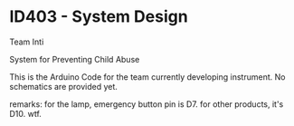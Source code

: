 # ID403 - System Design

Team Inti

System for Preventing Child Abuse

This is the Arduino Code for the team currently developing instrument. No schematics are provided yet.

remarks: for the lamp, emergency button pin is D7. for other products, it's D10. wtf.
